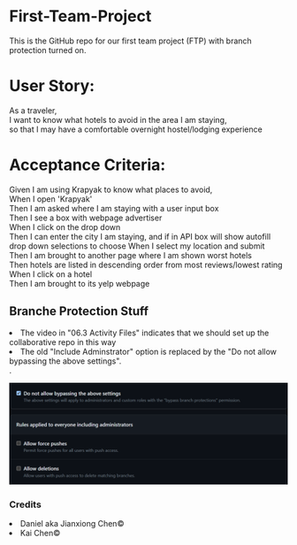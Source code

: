 # First-Team-Project
This is the GitHub repo for our first team project (FTP) with branch protection turned on.

# User Story:
As a traveler,    
I want to know what hotels to avoid in the area I am staying,   
so that I may have a comfortable overnight hostel/lodging experience    

# Acceptance Criteria:
Given I am using Krapyak to know what places to avoid,   
When I open 'Krapyak'   
Then I am asked where I am staying with a user input box   
Then I see a box with webpage advertiser   
When I click on the drop down   
Then I can enter the city I am staying, and if in API box will show autofill drop    down selections to choose
When I select my location and submit   
Then I am brought to another page where I am shown worst hotels   
Then hotels are listed in descending order from most reviews/lowest rating    
When I click on a hotel   
Then I am brought to its yelp webpage   

## Branche Protection Stuff
<li> The video in "06.3 Activity Files" indicates that we should set up the collaborative repo in this way</li>
<li> The old "Include Adminstrator" option is replaced by the "Do not allow bypassing the above settings".</li>.

![screenshot](./assets/Images/AdminTheAdmin.png)

### Credits
<li>Daniel aka Jianxiong Chen©</li>
<li>Kai Chen© </li>
